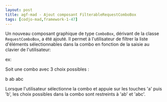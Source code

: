 ```yaml
---
layout: post
title: agf-mad - Ajout composant FilterableRequestComboBox
tags: [codjo-mad,framework-1-47]
---
```

Un nouveau composant graphique de type ```ComboBox```, dérivant de la classe ```RequestComboBox```, a été ajouté. Il permet à l'utilisateur de filtrer la liste d'éléments sélectionnables dans la combo en fonction de la saisie au clavier de l'utilisateur:

ex:

Soit une combo avec 3 choix possibles :

b
ab
abc

Lorsque l'utilisateur sélectionne la combo et appuie sur les touches 'a' puis 'b', les choix possibles dans la combo sont restreints à 'ab' et 'abc'. 
